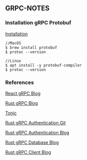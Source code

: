## GRPC-NOTES
### Installation gRPC Protobuf
[Installation](https://grpc.io/docs/protoc-installation/#binary-install)
```vim
//MacOS
$ brew install protobuf
$ protoc --version 
```
```vim
//Linux
$ apt install -y protobuf-compiler
$ protoc --version 
```

### References

[React gRPC Blog](https://daily.dev/blog/build-a-chat-app-using-grpc-and-reactjs#userslist)

[Rust gRPC Blog](https://konghq.com/blog/engineering/building-grpc-apis-with-rust)

[Tonic](https://github.com/pollyolly/tonic)

[Rust gRPC Authentication Git](https://github.com/anshulrgoyal/rust-grpc-demo)

[Rust gRPC Authentication Blog](https://dev.to/anshulgoyal15/a-beginners-guide-to-grpc-with-rust-3c7o)

[Rust gRPC Database Blog](https://tjtelan.com/blog/using-a-database-grpc-with-rust/)

[Rust gRPC Client Blog](https://tjtelan.com/blog/lets-build-a-single-binary-grpc-server-client-with-rust-in-2020/)
